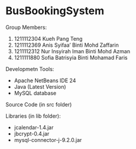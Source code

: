 # BusBookingSystem

Group Members:
1. 1211112304 Kueh Pang Teng
2. 1211112369 Anis Syifaa’ Binti Mohd Zaffarin
3. 1211112312 Nur Insyirah Iman Binti Mohd Azman
4. 1211111880 Sofia Batrisyia Binti Mohamad Faris

Developmetn Tools:
- Apache NetBeans IDE 24
- Java (Latest Version)
- MySQL database

Source Code (in src folder)

Libraries (in lib folder):
- jcalendar-1.4.jar
- jbcrypt-0.4.jar
- mysql-connector-j-9.2.0.jar
